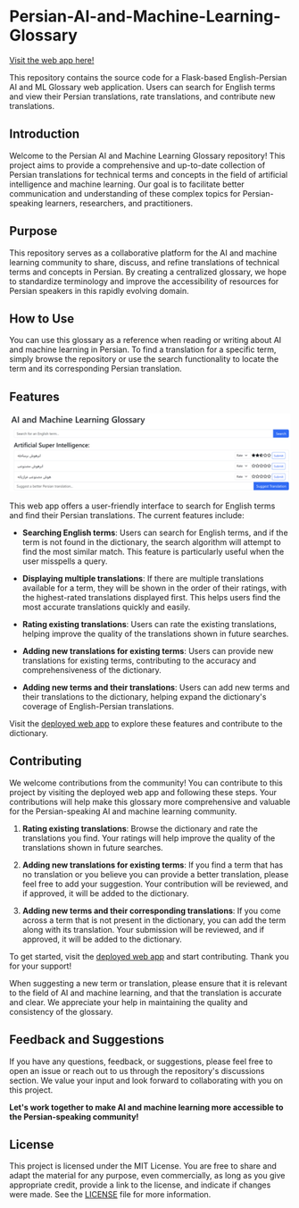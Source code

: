 # Persian-AI-and-Machine-Learning-Glossary

[Visit the web app here!](http://ai-ml-glossary-env.eba-h7y6b3yp.us-west-2.elasticbeanstalk.com/)

This repository contains the source code for a Flask-based English-Persian AI and ML Glossary web application. Users can search for English terms and view their Persian translations, rate translations, and contribute new translations.

## Introduction

Welcome to the Persian AI and Machine Learning Glossary repository! This project aims to provide a comprehensive and up-to-date collection of Persian translations for technical terms and concepts in the field of artificial intelligence and machine learning. Our goal is to facilitate better communication and understanding of these complex topics for Persian-speaking learners, researchers, and practitioners.

## Purpose

This repository serves as a collaborative platform for the AI and machine learning community to share, discuss, and refine translations of technical terms and concepts in Persian. By creating a centralized glossary, we hope to standardize terminology and improve the accessibility of resources for Persian speakers in this rapidly evolving domain.

## How to Use

You can use this glossary as a reference when reading or writing about AI and machine learning in Persian. To find a translation for a specific term, simply browse the repository or use the search functionality to locate the term and its corresponding Persian translation.

## Features

![Screenshot](images/Screenshot.png)

This web app offers a user-friendly interface to search for English terms and find their Persian translations. The current features include:

- **Searching English terms**: Users can search for English terms, and if the term is not found in the dictionary, the search algorithm will attempt to find the most similar match. This feature is particularly useful when the user misspells a query.

- **Displaying multiple translations**: If there are multiple translations available for a term, they will be shown in the order of their ratings, with the highest-rated translations displayed first. This helps users find the most accurate translations quickly and easily.

- **Rating existing translations**: Users can rate the existing translations, helping improve the quality of the translations shown in future searches.

- **Adding new translations for existing terms**: Users can provide new translations for existing terms, contributing to the accuracy and comprehensiveness of the dictionary.

- **Adding new terms and their translations**: Users can add new terms and their translations to the dictionary, helping expand the dictionary's coverage of English-Persian translations.

Visit the [deployed web app](http://ai-ml-glossary-env.eba-h7y6b3yp.us-west-2.elasticbeanstalk.com/) to explore these features and contribute to the dictionary.

## Contributing

We welcome contributions from the community! You can contribute to this project by visiting the deployed web app and following these steps. Your contributions will help make this glossary more comprehensive and valuable for the Persian-speaking AI and machine learning community.

1. **Rating existing translations**: Browse the dictionary and rate the translations you find. Your ratings will help improve the quality of the translations shown in future searches.

2. **Adding new translations for existing terms**: If you find a term that has no translation or you believe you can provide a better translation, please feel free to add your suggestion. Your contribution will be reviewed, and if approved, it will be added to the dictionary.

3. **Adding new terms and their corresponding translations**: If you come across a term that is not present in the dictionary, you can add the term along with its translation. Your submission will be reviewed, and if approved, it will be added to the dictionary.

To get started, visit the [deployed web app](http://ai-ml-glossary-env.eba-h7y6b3yp.us-west-2.elasticbeanstalk.com/) and start contributing. Thank you for your support!

When suggesting a new term or translation, please ensure that it is relevant to the field of AI and machine learning, and that the translation is accurate and clear. We appreciate your help in maintaining the quality and consistency of the glossary.

## Feedback and Suggestions

If you have any questions, feedback, or suggestions, please feel free to open an issue or reach out to us through the repository's discussions section. We value your input and look forward to collaborating with you on this project.

**Let's work together to make AI and machine learning more accessible to the Persian-speaking community!**

## License

This project is licensed under the MIT License. You are free to share and adapt the material for any purpose, even commercially, as long as you give appropriate credit, provide a link to the license, and indicate if changes were made. See the [LICENSE](LICENSE) file for more information.
